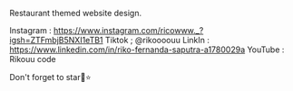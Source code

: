 Restaurant themed website design. 

Instagram : https://www.instagram.com/ricowww._?igsh=ZTFmbjB5NXI1eTB1
Tiktok ; @rikoooouu
LinkIn : https://www.linkedin.com/in/riko-fernanda-saputra-a1780029a
YouTube : Rikouu code

Don't forget to star🥰⭐

